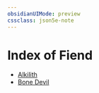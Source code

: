 ```yaml
---
obsidianUIMode: preview
cssclass: json5e-note
---
```

# Index of Fiend

- [Alkilith](alkilith-mtf.md)
- [Bone Devil](bone-devil.md)
